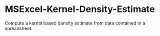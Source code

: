 # MSExcel-Kernel-Density-Estimate
Compute a kernel based density estimate from data contained in a spreadsheet.
